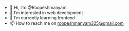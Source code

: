 - 👋 Hi, I’m @Roopeshmanyam
- 👀 I’m interested in web development
- 🌱 I’m currently learning frontend 
- 📫 How to reach me on roopeshmanyam325@gmail.com

<!---
Roopeshmanyam/Roopeshmanyam is a ✨ special ✨ repository because its `README.md` (this file) appears on your GitHub profile.
You can click the Preview link to take a look at your changes.
--->
